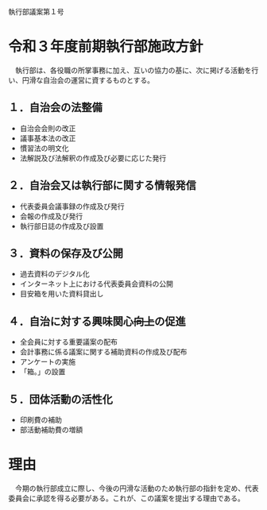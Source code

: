 執行部議案第１号

# 令和３年度前期執行部施政方針

　執行部は、各役職の所掌事務に加え、互いの協力の基に、次に掲げる活動を行い、円滑な自治会の運営に資するものとする。

## １．自治会の法整備

- 自治会会則の改正
- 議事基本法の改正
- 慣習法の明文化
- 法解説及び法解釈の作成及び必要に応じた発行

## ２．自治会又は執行部に関する情報発信

- 代表委員会議事録の作成及び発行
- 会報の作成及び発行
- 執行部日誌の作成及び設置

## ３．資料の保存及び公開

- 過去資料のデジタル化
- インターネット上における代表委員会資料の公開
- 目安箱を用いた資料貸出し

## ４．自治に対する興味関心~~向上~~の促進

- 全会員に対する重要議案の配布
- 会計事務に係る議案に関する補助資料の作成及び配布
- アンケートの実施
- 「箱。」の設置

## ５．団体活動の活性化

- 印刷費の補助
- 部活動補助費の増額

# 理由

　今期の執行部成立に際し、今後の円滑な活動のため執行部の指針を定め、代表委員会に承認を得る必要がある。これが、この議案を提出する理由である。
